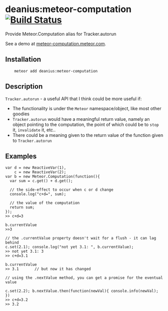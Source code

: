 # deanius:meteor-computation [![Build Status](https://secure.travis-ci.org/chicagogrooves/meteor-computation.png?branch=master)](https://travis-ci.org/chicagogrooves/meteor-computation)


Provide Meteor.Computation alias for Tracker.autorun

See a demo at [meteor-computation.meteor.com](meteor-computation.meteor.com).

## Installation

```
    meteor add deanius:meteor-computation
```

## Description

`Tracker.autorun` - a useful API that I think could be more useful if:

  * The functionality is under the `Meteor` namespace/object, like most other goodies
  * `Tracker.autorun` would have a meaningful return value, namely an object pointing to the computation, the point of which could be to `stop` it, `invalidate` it, etc..
  * There could be a meaning given to the return value of the function given to `Tracker.autorun`

## Examples

```
var d = new ReactiveVar(1),
    c = new ReactiveVar(2);
var b = new Meteor.Computation(function(){
  var sum = c.get() + d.get();

  // the side-effect to occur when c or d change
  console.log("c+d=", sum);

  // the value of the computation
  return sum;
});
>> c+d=3

b.currentValue
>>3

// the .currentValue property doesn't wait for a flush - it can lag behind
c.set(2.1); console.log("not yet 3.1: ", b.currentValue);
>> not yet 3.1: 3
>> c+d=3.1

b.currentValue
>> 3.1       // but now it has changed

// using the .nextValue method, you can get a promise for the eventual value

c.set(2.2); b.nextValue.then(function(newVal){ console.info(newVal); })
>> c+d=3.2
>> 3.2


```
